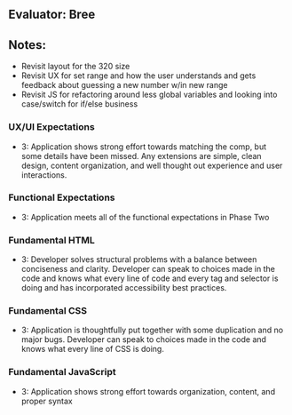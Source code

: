 ## Evaluator: Bree
## Notes: 

* Revisit layout for the 320 size
* Revisit UX for set range and how the user understands and gets feedback about guessing a new number w/in new range
* Revisit JS for refactoring around less global variables and looking into case/switch for if/else business

### UX/UI Expectations

- 3: Application shows strong effort towards matching the comp, but some details have been missed. Any extensions are simple, clean design, content organization, and well thought out experience and user interactions.

### Functional Expectations

- 3: Application meets all of the functional expectations in Phase Two

### Fundamental HTML

- 3:  Developer solves structural problems with a balance between conciseness and clarity. Developer can speak to choices made in the code and knows what every line of code and every tag and selector is doing and has incorporated accessibility best practices.

### Fundamental CSS

- 3:  Application is thoughtfully put together with some duplication and no major bugs. Developer can speak to choices made in the code and knows what every line of CSS is doing.

### Fundamental JavaScript

- 3: Application shows strong effort towards organization, content, and proper syntax
